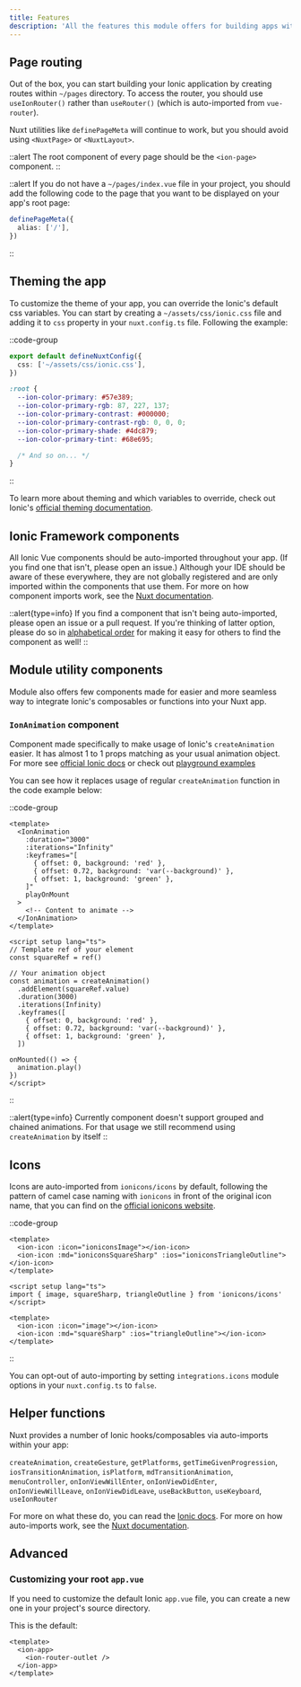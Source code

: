 ```yaml
---
title: Features
description: 'All the features this module offers for building apps with Ionic at great speed'
---
```


## Page routing

Out of the box, you can start building your Ionic application by creating routes within `~/pages` directory. To access the router, you should use `useIonRouter()` rather than `useRouter()` (which is auto-imported from `vue-router`).

Nuxt utilities like `definePageMeta` will continue to work, but you should avoid using `<NuxtPage>` or `<NuxtLayout>`.

::alert
The root component of every page should be the `<ion-page>` component.
::

::alert
If you do not have a `~/pages/index.vue` file in your project, you should add the following code to the page that you want to be displayed on your app's root page:

```ts [pages/home.vue]
definePageMeta({
  alias: ['/'],
})
```

::

## Theming the app

To customize the theme of your app, you can override the Ionic's default css variables. You can start by creating a `~/assets/css/ionic.css` file and adding it to `css` property in your `nuxt.config.ts` file. Following the example:

::code-group

```ts [nuxt.config.ts]
export default defineNuxtConfig({
  css: ['~/assets/css/ionic.css'],
})
```

```css [assets/css/ionic.css]
:root {
  --ion-color-primary: #57e389;
  --ion-color-primary-rgb: 87, 227, 137;
  --ion-color-primary-contrast: #000000;
  --ion-color-primary-contrast-rgb: 0, 0, 0;
  --ion-color-primary-shade: #4dc879;
  --ion-color-primary-tint: #68e695;

  /* And so on... */
}
```

::

To learn more about theming and which variables to override, check out Ionic's [official theming documentation](https://ionicframework.com/docs/theming/basics).

## Ionic Framework components

All Ionic Vue components should be auto-imported throughout your app. (If you find one that isn't, please open an issue.) Although your IDE should be aware of these everywhere, they are not globally registered and are only imported within the components that use them. For more on how component imports work, see the [Nuxt documentation](https://v3.nuxtjs.org/guide/directory-structure/components#components-directory).

::alert{type=info}
If you find a component that isn't being auto-imported, please open an issue or a pull request. If you're thinking of latter option, please do so in [alphabetical order](https://github.com/danielroe/nuxt-ionic/blob/main/src/module.ts#L188-L191) for making it easy for others to find the component as well!
::

## Module utility components

Module also offers few components made for easier and more seamless way to integrate Ionic's composables or functions into your Nuxt app.

### `IonAnimation` component

Component made specifically to make usage of Ionic's `createAnimation` easier. It has almost 1 to 1 props matching as your usual animation object. For more see [official Ionic docs](https://ionicframework.com/docs/utilities/animations) or check out [playground examples](https://github.com/danielroe/nuxt-ionic/blob/main/playground/pages/tabs/tab4.vue)

You can see how it replaces usage of regular `createAnimation` function in the code example below:

::code-group

```vue [IonAnimation]
<template>
  <IonAnimation
    :duration="3000"
    :iterations="Infinity"
    :keyframes="[
      { offset: 0, background: 'red' },
      { offset: 0.72, background: 'var(--background)' },
      { offset: 1, background: 'green' },
    ]"
    playOnMount
  >
    <!-- Content to animate -->
  </IonAnimation>
</template>
```

```vue [Manual usage]
<script setup lang="ts">
// Template ref of your element
const squareRef = ref()

// Your animation object
const animation = createAnimation()
  .addElement(squareRef.value)
  .duration(3000)
  .iterations(Infinity)
  .keyframes([
    { offset: 0, background: 'red' },
    { offset: 0.72, background: 'var(--background)' },
    { offset: 1, background: 'green' },
  ])

onMounted(() => {
  animation.play()
})
</script>
```

::

::alert{type=info}
Currently component doesn't support grouped and chained animations. For that usage we still recommend using `createAnimation` by itself
::

## Icons

Icons are auto-imported from `ionicons/icons` by default, following the pattern of camel case naming with `ionicons` in front of the original icon name, that you can find on the [official ionicons website](https://ionic.io/ionicons).

::code-group

```vue [Auto-imported icons]
<template>
  <ion-icon :icon="ioniconsImage"></ion-icon>
  <ion-icon :md="ioniconsSquareSharp" :ios="ioniconsTriangleOutline"></ion-icon>
</template>
```

```vue [Manual imports]
<script setup lang="ts">
import { image, squareSharp, triangleOutline } from 'ionicons/icons'
</script>

<template>
  <ion-icon :icon="image"></ion-icon>
  <ion-icon :md="squareSharp" :ios="triangleOutline"></ion-icon>
</template>
```

::

You can opt-out of auto-importing by setting `integrations.icons` module options in your `nuxt.config.ts` to `false`.

## Helper functions

Nuxt provides a number of Ionic hooks/composables via auto-imports within your app:

`createAnimation`, `createGesture`, `getPlatforms`, `getTimeGivenProgression`, `iosTransitionAnimation`, `isPlatform`, `mdTransitionAnimation`, `menuController`, `onIonViewWillEnter`, `onIonViewDidEnter`, `onIonViewWillLeave`, `onIonViewDidLeave`, `useBackButton`, `useKeyboard`, `useIonRouter`

For more on what these do, you can read the [Ionic docs](https://ionicframework.com/docs/). For more on how auto-imports work, see the [Nuxt documentation](https://v3.nuxtjs.org/guide/concepts/auto-imports#auto-imports).

## Advanced

### Customizing your root `app.vue`

If you need to customize the default Ionic `app.vue` file, you can create a new one in your project's source directory.

This is the default:

```vue [app.vue]
<template>
  <ion-app>
    <ion-router-outlet />
  </ion-app>
</template>
```